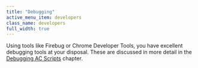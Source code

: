 ```yaml
---
title: "Debugging"
active_menu_item: developers
class_name: developers
full_width: true
---
```



Using tools like Firebug or Chrome Developer Tools, you have excellent debugging tools at your disposal. These are discussed in more detail in the [Debugging AC Scripts](../../debugging-ac-scripts/index.htm) chapter.

